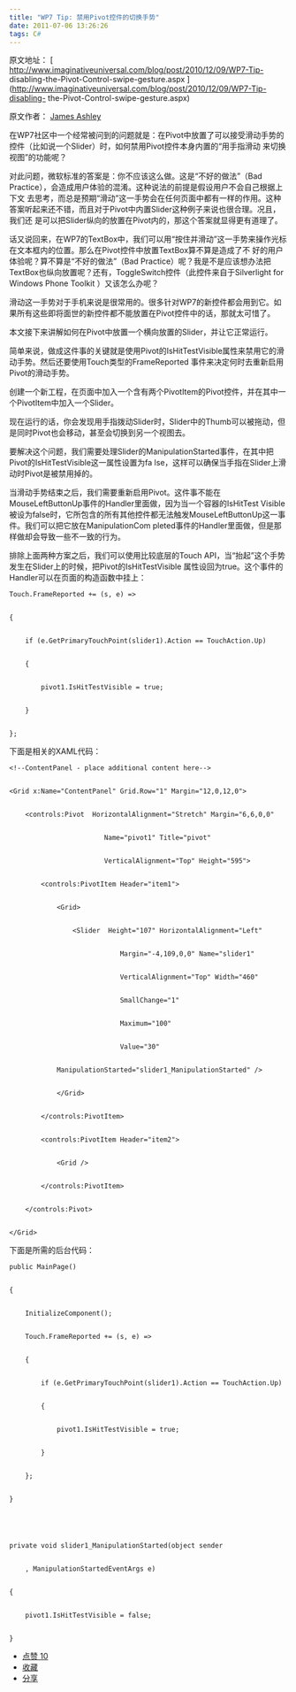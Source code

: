 ```yaml
---
title: "WP7 Tip: 禁用Pivot控件的切换手势"
date: 2011-07-06 13:26:26
tags: C#
---
```

原文地址： [ http://www.imaginativeuniversal.com/blog/post/2010/12/09/WP7-Tip-
disabling-the-Pivot-Control-swipe-gesture.aspx
](http://www.imaginativeuniversal.com/blog/post/2010/12/09/WP7-Tip-disabling-
the-Pivot-Control-swipe-gesture.aspx)

原文作者： [ James Ashley
](http://www.imaginativeuniversal.com/blog/page/about.aspx)

在WP7社区中一个经常被问到的问题就是：在Pivot中放置了可以接受滑动手势的控件（比如说一个Slider）时，如何禁用Pivot控件本身内置的“用手指滑动
来切换视图”的功能呢？

对此问题，微软标准的答案是：你不应该这么做。这是“不好的做法”（Bad Practice），会造成用户体验的混淆。这种说法的前提是假设用户不会自己根据上下文
去思考，而总是预期“滑动”这一手势会在任何页面中都有一样的作用。这种答案听起来还不错，而且对于Pivot中内置Slider这种例子来说也很合理。况且，我们还
是可以把Slider纵向的放置在Pivot内的，那这个答案就显得更有道理了。

话又说回来，在WP7的TextBox中，我们可以用“按住并滑动”这一手势来操作光标在文本框内的位置。那么在Pivot控件中放置TextBox算不算是造成了不
好的用户体验呢？算不算是“不好的做法”（Bad
Practice）呢？我是不是应该想办法把TextBox也纵向放置呢？还有，ToggleSwitch控件（此控件来自于Silverlight for
Windows Phone Toolkit ）又该怎么办呢？

滑动这一手势对于手机来说是很常用的。很多针对WP7的新控件都会用到它。如果所有这些即将面世的新控件都不能放置在Pivot控件中的话，那就太可惜了。

本文接下来讲解如何在Pivot中放置一个横向放置的Slider，并让它正常运行。

简单来说，做成这件事的关键就是使用Pivot的IsHitTestVisible属性来禁用它的滑动手势。然后还要使用Touch类型的FrameReported
事件来决定何时去重新启用Pivot的滑动手势。

创建一个新工程，在页面中加入一个含有两个PivotItem的Pivot控件，并在其中一个PivotItem中加入一个Slider。

现在运行的话，你会发现用手指拨动Slider时，Slider中的Thumb可以被拖动，但是同时Pivot也会移动，甚至会切换到另一个视图去。

要解决这个问题，我们需要处理Slider的ManipulationStarted事件，在其中把Pivot的IsHitTestVisible这一属性设置为fa
lse，这样可以确保当手指在Slider上滑动时Pivot是被禁用掉的。

当滑动手势结束之后，我们需要重新启用Pivot。这件事不能在MouseLeftButtonUp事件的Handler里面做，因为当一个容器的IsHitTest
Visible被设为false时，它所包含的所有其他控件都无法触发MouseLeftButtonUp这一事件。我们可以把它放在ManipulationCom
pleted事件的Handler里面做，但是那样做却会导致一些不一致的行为。

排除上面两种方案之后，我们可以使用比较底层的Touch API，当“抬起”这个手势发生在Slider上的时候，把Pivot的IsHitTestVisible
属性设回为true。这个事件的Handler可以在页面的构造函数中挂上：



    Touch.FrameReported += (s, e) =>


    {


        if (e.GetPrimaryTouchPoint(slider1).Action == TouchAction.Up)


        {


            pivot1.IsHitTestVisible = true;


        }


    };

下面是相关的XAML代码：



    <!--ContentPanel - place additional content here-->


    <Grid x:Name="ContentPanel" Grid.Row="1" Margin="12,0,12,0">


        <controls:Pivot  HorizontalAlignment="Stretch" Margin="6,6,0,0"


                            Name="pivot1" Title="pivot"


                            VerticalAlignment="Top" Height="595">


            <controls:PivotItem Header="item1">


                <Grid>


                    <Slider  Height="107" HorizontalAlignment="Left"


                                Margin="-4,109,0,0" Name="slider1"


                                VerticalAlignment="Top" Width="460"


                                SmallChange="1"


                                Maximum="100"


                                Value="30"


                ManipulationStarted="slider1_ManipulationStarted" />


                </Grid>


            </controls:PivotItem>


            <controls:PivotItem Header="item2">


                <Grid />


            </controls:PivotItem>


        </controls:Pivot>


    </Grid>

下面是所需的后台代码：



    public MainPage()


    {


        InitializeComponent();


        Touch.FrameReported += (s, e) =>


        {


            if (e.GetPrimaryTouchPoint(slider1).Action == TouchAction.Up)


            {


                pivot1.IsHitTestVisible = true;


            }


        };


    }


     


    private void slider1_ManipulationStarted(object sender


        , ManipulationStartedEventArgs e)


    {


        pivot1.IsHitTestVisible = false;


    }

  * [ 点赞  10  ](javascript:;)
  * [ 收藏  ](javascript:;)
  * [ 分享 ](javascript:;)






